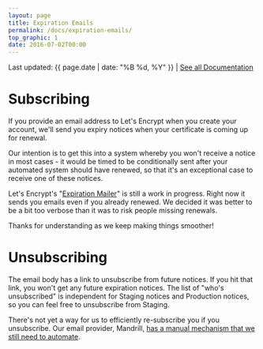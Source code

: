 ```yaml
---
layout: page
title: Expiration Emails
permalink: /docs/expiration-emails/
top_graphic: 1
date: 2016-07-02T00:00
---
```


Last updated: {{ page.date | date: "%B %d, %Y" }} \| [See all Documentation](/docs/)

# Subscribing

If you provide an email address to Let's Encrypt when you create your account, we'll send you expiry notices when your certificate is coming up for renewal.

Our intention is to get this into a system whereby you won't receive a notice in most cases - it would be timed to be conditionally sent after your automated system should have renewed, so that it's an exceptional case to receive one of these notices.

Let's Encrypt's "[Expiration Mailer](https://github.com/letsencrypt/boulder/tree/master/cmd/expiration-mailer)" is still a work in progress. Right now it sends you emails even if you already renewed. We decided it was better to be a bit too verbose than it was to risk people missing renewals.

Thanks for understanding as we keep making things smoother!

# Unsubscribing

The email body has a link to unsubscribe from future notices. If you hit that link, you won't get any future expiration notices. The list of "who's unsubscribed" is independent for Staging notices and Production notices, so you can feel free to unsubscribe from Staging.

There's not yet a way for us to efficiently re-subscribe you if you unsubscribe. Our email provider, Mandrill, [has a manual mechanism that we still need to automate](https://mandrill.zendesk.com/hc/en-us/articles/205582947-About-Unsubscribes).
